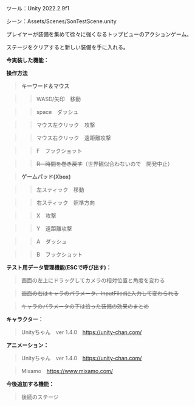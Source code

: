 ツール：Unity 2022.2.9f1

シーン：Assets/Scenes/SonTestScene.unity

プレイヤーが装備を集めて徐々に強くなるトップビューのアクションゲーム。

ステージをクリアすると新しい装備を手に入れる。

**今実装した機能：**

**操作方法**

>**キーワード＆マウス**

>>WASD/矢印　移動

>>space　ダッシュ

>>マウス左クリック　攻撃

>>マウス右クリック　遠距離攻撃

>>F　フックショット

>>~~R　時間を巻き戻す~~（世界観似合わないので　開発中止）

>**ゲームパッド(Xbox)**

>>左スティック　移動

>>右スティック　照準方向

>>X　攻撃

>>Y　遠距離攻撃

>>A　ダッシュ

>>B　フックショット

**テスト用データ管理機能(ESCで呼び出す)：**

>画面の左上にドラッグしてカメラの相対位置と角度を変わる

>~~画面の右はキャラのパラメータ、InputFiledに入力して変わられる~~

>~~キャラのパラメータの下は拾った装備の効果のまとめ~~

**キャラクター：**

>Unityちゃん　ver 1.4.0　https://unity-chan.com/

**アニメーション：**

>Unityちゃん　ver 1.4.0　https://unity-chan.com/

>Mixamo　https://www.mixamo.com/

**今後追加する機能：**

>後続のステージ
